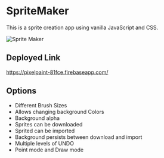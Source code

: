# SpriteMaker

This is a sprite creation app using vanilla JavaScript and CSS. 

![Sprite Maker](/spritemaker2.png)


## Deployed Link

https://pixelpaint-81fce.firebaseapp.com/

## Options
  * Different Brush Sizes
  * Allows changing background Colors
  * Background alpha
  * Sprites can be downloaded
  * Sprited can be imported
  * Background persists between download and import
  * Multiple levels of UNDO
  * Point mode and Draw mode
